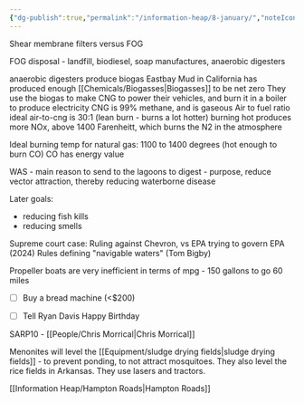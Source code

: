 ```yaml
---
{"dg-publish":true,"permalink":"/information-heap/8-january/","noteIcon":"","created":"2025-05-20T09:18:16.250-05:00"}
---
```


Shear membrane filters versus FOG

FOG disposal - landfill, biodiesel, soap manufactures, anaerobic digesters 


anaerobic digesters produce biogas
Eastbay Mud in California has produced enough [[Chemicals/Biogasses\|Biogasses]] to be net zero
They use the biogas to make CNG to power their vehicles, and burn it in a boiler to produce electricity
CNG is 99% methane, and is gaseous
Air to fuel ratio ideal air-to-cng is 30:1 (lean burn - burns a lot hotter)
burning hot produces more NOx, above 1400 Farenheitt, which burns the N2 in the atmosphere

Ideal burning temp for natural gas: 1100 to 1400 degrees (hot enough to burn CO)
CO has energy value



WAS - main reason to send to the lagoons to digest - purpose, reduce vector attraction, thereby reducing waterborne disease

Later goals:
- reducing fish kills
- reducing smells


Supreme court case: Ruling against Chevron, vs EPA trying to govern EPA (2024)
Rules defining "navigable waters" (Tom Bigby)

Propeller boats are very inefficient in terms of mpg - 150 gallons to go 60 miles

- [ ] Buy a bread machine (<$200)
- [ ] Tell Ryan Davis Happy Birthday


SARP10 - [[People/Chris Morrical\|Chris Morrical]]

Menonites will level the [[Equipment/sludge drying fields\|sludge drying fields]] - to prevent ponding, to not attract mosquitoes.
They also level the rice fields in Arkansas.
They use lasers and tractors.

[[Information Heap/Hampton Roads\|Hampton Roads]]